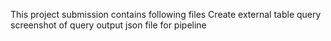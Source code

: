 This project submission contains following files
Create external table query
screenshot of query output
json file for pipeline
